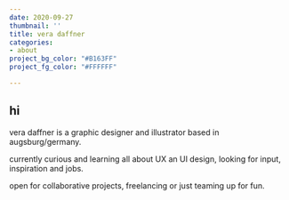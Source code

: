 ```yaml
---
date: 2020-09-27
thumbnail: ''
title: vera daffner
categories:
- about
project_bg_color: "#B163FF"
project_fg_color: "#FFFFFF"

---
```

## hi

vera daffner is a graphic designer and illustrator based in augsburg/germany.

currently curious and learning all about UX an UI design, looking for input, inspiration and jobs.

open for collaborative projects, freelancing or just teaming up for fun.